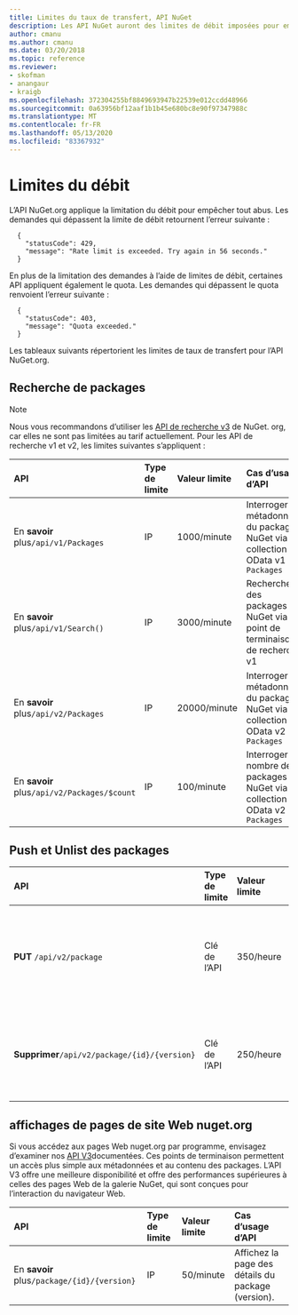 ```yaml
---
title: Limites du taux de transfert, API NuGet
description: Les API NuGet auront des limites de débit imposées pour empêcher tout abus.
author: cmanu
ms.author: cmanu
ms.date: 03/20/2018
ms.topic: reference
ms.reviewer:
- skofman
- anangaur
- kraigb
ms.openlocfilehash: 372304255bf8849693947b22539e012ccdd48966
ms.sourcegitcommit: 0a63956bf12aaf1b1b45e680bc8e90f97347988c
ms.translationtype: MT
ms.contentlocale: fr-FR
ms.lasthandoff: 05/13/2020
ms.locfileid: "83367932"
---
```

# <a name="rate-limits"></a>Limites du débit

L’API NuGet.org applique la limitation du débit pour empêcher tout abus. Les demandes qui dépassent la limite de débit retournent l’erreur suivante : 

  ~~~
    {
      "statusCode": 429,
      "message": "Rate limit is exceeded. Try again in 56 seconds."
    }
  ~~~

En plus de la limitation des demandes à l’aide de limites de débit, certaines API appliquent également le quota. Les demandes qui dépassent le quota renvoient l’erreur suivante :

  ~~~
    {
      "statusCode": 403,
      "message": "Quota exceeded."
    }
  ~~~

Les tableaux suivants répertorient les limites de taux de transfert pour l’API NuGet.org.

## <a name="package-search"></a>Recherche de packages

> [!Note]
> Nous vous recommandons d’utiliser les [API de recherche v3](search-query-service-resource.md) de NuGet. org, car elles ne sont pas limitées au tarif actuellement. Pour les API de recherche v1 et v2, les limites suivantes s’appliquent :

| API | Type de limite | Valeur limite | Cas d’usage d’API |
|:---|:---|:---|:---|
En **savoir** plus`/api/v1/Packages` | IP | 1000/minute | Interroger les métadonnées du package NuGet via la collection OData v1 `Packages` |
En **savoir** plus`/api/v1/Search()` | IP | 3000/minute | Rechercher des packages NuGet via le point de terminaison de recherche v1 | 
En **savoir** plus`/api/v2/Packages` | IP | 20000/minute | Interroger les métadonnées du package NuGet via la collection OData v2 `Packages` | 
En **savoir** plus`/api/v2/Packages/$count` | IP | 100/minute | Interroger le nombre de packages NuGet via la collection OData v2 `Packages` | 

## <a name="package-push-and-unlist"></a>Push et Unlist des packages

| API | Type de limite | Valeur limite | Cas d’usage d’API | 
|:---|:---|:---|:--- |
**PUT** `/api/v2/package` | Clé de l’API | 350/heure | Télécharger un nouveau package NuGet (version) via un point de terminaison Push v2 
**Supprimer**`/api/v2/package/{id}/{version}` | Clé de l’API | 250/heure | Délister un package NuGet (version) via un point de terminaison v2 

## <a name="nugetorg-website-page-views"></a>affichages de pages de site Web nuget.org

Si vous accédez aux pages Web nuget.org par programme, envisagez d’examiner nos [API V3](overview.md)documentées. Ces points de terminaison permettent un accès plus simple aux métadonnées et au contenu des packages. L’API V3 offre une meilleure disponibilité et offre des performances supérieures à celles des pages Web de la galerie NuGet, qui sont conçues pour l’interaction du navigateur Web.

| API | Type de limite | Valeur limite | Cas d’usage d’API | 
|:---|:---|:---|:--- |
En **savoir** plus`/package/{id}/{version}` | IP | 50/minute | Affichez la page des détails du package (version). 
